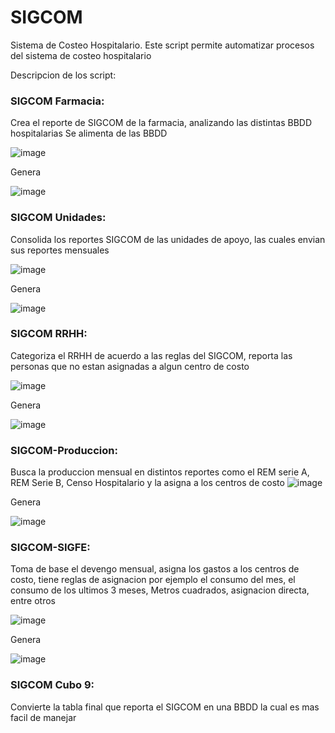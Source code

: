 # SIGCOM
Sistema de Costeo Hospitalario.
Este script permite automatizar procesos del sistema de costeo hospitalario

Descripcion de los script:

### SIGCOM Farmacia:
Crea el reporte de SIGCOM de la farmacia, analizando las distintas BBDD hospitalarias
Se alimenta de las BBDD

![image](https://user-images.githubusercontent.com/62567977/184368236-2e4a63af-4456-44d5-9813-9900487e301f.png)

Genera

![image](https://user-images.githubusercontent.com/62567977/184369008-59fc4d51-953e-4d71-bd0a-46698a154df0.png)



### SIGCOM Unidades: 
Consolida los reportes SIGCOM de las unidades de apoyo, las cuales envian sus reportes mensuales

![image](https://user-images.githubusercontent.com/62567977/184368451-186fa092-c544-4c08-b58e-f45d1b807dbc.png)

Genera

![image](https://user-images.githubusercontent.com/62567977/184369173-49c90124-9b36-49e3-b7e0-8de6ebccf430.png)



### SIGCOM RRHH:
Categoriza el RRHH de acuerdo a las reglas del SIGCOM, reporta las personas que no estan asignadas a algun centro de costo

![image](https://user-images.githubusercontent.com/62567977/184367794-5cba4b27-3815-46a8-8d3a-f14f5116694e.png)




Genera

![image](https://user-images.githubusercontent.com/62567977/184369440-c8e8f141-a578-4c49-afbd-c416a8d0f460.png)





### SIGCOM-Produccion: 
Busca la produccion mensual en distintos reportes como el REM serie A, REM Serie B, Censo Hospitalario y la asigna a los centros de costo
![image](https://user-images.githubusercontent.com/62567977/184367491-cb278e79-cd38-42e0-b0ef-8a3ec497321a.png)

Genera

![image](https://user-images.githubusercontent.com/62567977/184368016-31d9f644-fe99-465c-aba4-5ad9462b09a5.png)


### SIGCOM-SIGFE: 
Toma de base el devengo mensual, asigna los gastos a los centros de costo, tiene reglas de asignacion por ejemplo el consumo del mes, el consumo de los ultimos 3 meses, Metros cuadrados, asignacion directa, entre otros

![image](https://user-images.githubusercontent.com/62567977/184371395-22150e4c-e771-4742-b71f-1d307fcae126.png)

Genera

![image](https://user-images.githubusercontent.com/62567977/184371515-e5a87760-947e-4d63-84ab-940ef20774f4.png)





### SIGCOM Cubo 9:
Convierte la tabla final que reporta el SIGCOM en una BBDD la cual es mas facil de manejar
